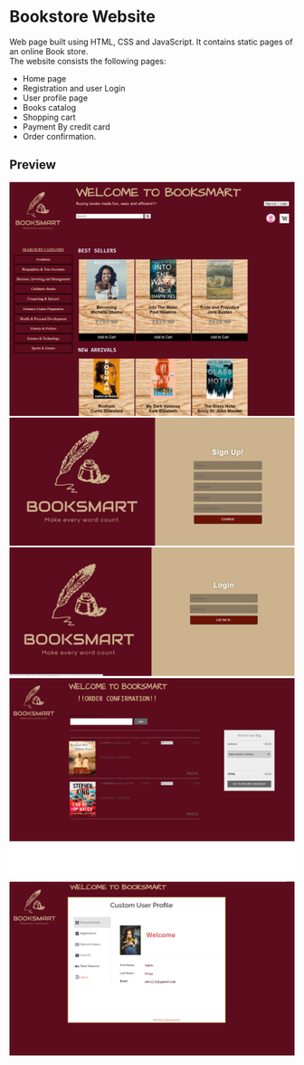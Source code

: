 # Bookstore Website

Web page built using HTML, CSS and JavaScript. It contains static pages of an online Book store. \
The website consists the following pages:
* Home page 
* Registration and user Login
* User profile page
* Books catalog
* Shopping cart
* Payment By credit card
* Order confirmation.

## Preview
![alt text](2.1.PNG)
![alt text](2.2.PNG)
![alt text](2.3.PNG)
![alt text](2.4.PNG)
![alt text](2.5.PNG)
